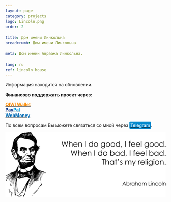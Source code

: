 ```yaml
---
layout: page
category: projects
logo: Lincoln.png
order: 2

title: Дом имени Линкольна
breadcrumb: Дом имени Линкольна

meta: Дом имени Авраама Линкольна.

lang: ru
ref: lincoln_house
---
```


Информация находится на обновлении.  

**Финансово поддержать проект через:**

**<a href="https://qiwi.com/n/CHUTKOY" target="_blank"><span style="color:#ff8d00">QIWI&nbsp;Wallet</span></a>**  
**<a href="paypal.me/chutkoy" target="_blank"><span style="color:#003087">Pay</span><span style="color:#009cde">Pal</span></a>**    
**<a href="https://passport.webmoney.ru/asp/certview.asp?wmid=400086000803" target="_blank"><span style="color:#036cb5">WebMoney</span></a>**

По всем вопросам Вы можете связаться со мной через <a href="https://t.me/chutkoy" target="_blank"><span style="background-color:#0088cc; color:white; padding:3px; border-radius: 3px">Telegram</span></a>.

<a data-fancybox="gallery" href="/img/about_the_virus/Lincoln.png"><img src="/img/about_the_virus/Lincoln.png" alt=""></a>